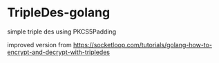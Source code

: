 # TripleDes-golang
simple triple des using PKCS5Padding 

improved version from
https://socketloop.com/tutorials/golang-how-to-encrypt-and-decrypt-with-tripledes
